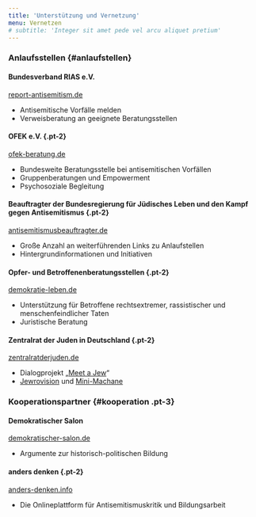 ```yaml
---
title: 'Unterstützung und Vernetzung'
menu: Vernetzen
# subtitle: 'Integer sit amet pede vel arcu aliquet pretium'
---
```

### Anlaufsstellen {#anlaufstellen}

#### Bundesverband RIAS e.V. 
<i class="fa fa-globe mr-1" title="Webseite"></i>[report-antisemitism.de](https://www.report-antisemitism.de/)
* Antisemitische Vorfälle melden
* Verweisberatung an geeignete Beratungsstellen

#### OFEK e.V. {.pt-2}
<i class="fa fa-globe mr-1" title="Webseite"></i>[ofek-beratung.de](https://ofek-beratung.de/)
* Bundesweite Beratungsstelle bei antisemitischen Vorfällen
* Gruppenberatungen und Empowerment
* Psychosoziale Begleitung

#### Beauftragter der Bundesregierung für Jüdisches Leben und den Kampf gegen Antisemitismus {.pt-2}
<i class="fa fa-globe mr-1" title="Webseite"></i>[antisemitismusbeauftragter.de](https://www.antisemitismusbeauftragter.de/Webs/BAS/DE/service/weiterfuehrende-links/weiterfuehrende-links-node.html)
* Große Anzahl an weiterführenden Links zu Anlaufstellen
* Hintergrundinformationen und Initiativen

#### Opfer- und Betroffenenberatungsstellen {.pt-2}
<i class="fa fa-globe mr-1" title="Webseite"></i>[demokratie-leben.de](https://www.demokratie-leben.de/projekte-expertise/beratungsangebote/alle-angebote-der-opferberatung)
* Unterstützung für Betroffene rechtsextremer, rassistischer und menschenfeindlicher Taten
* Juristische Beratung

#### Zentralrat der Juden in Deutschland {.pt-2}
<i class="fa fa-globe mr-1" title="Webseite"></i>[zentralratderjuden.de](https://www.zentralratderjuden.de/)
- Dialogprojekt „[Meet a Jew](https://www.meetajew.de/)“
- [Jewrovision](https://www.jewrovision.de/) und [Mini-Machane](https://www.jewrovision.de/mini-machane/)

### Kooperationspartner {#kooperation .pt-3}

#### Demokratischer Salon
<i class="fa fa-globe mr-1" title="Webseite"></i>[demokratischer-salon.de](https://demokratischer-salon.de/)
* Argumente zur historisch-politischen Bildung

#### anders denken {.pt-2}
<i class="fa fa-globe mr-1" title="Webseite"></i>[anders-denken.info](https://www.anders-denken.info/)
* Die Onlineplattform für Antisemitismuskritik und Bildungsarbeit